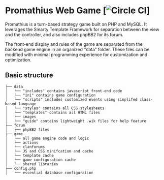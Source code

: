 Promathius Web Game [![Circle CI](https://circleci.com/gh/Shopify/Timber.svg?style=svg)]
=====================

Promathius is a turn-based strategy game built on PHP and MySQL. It leverages the Smarty Template Framework for separation between the view and the controller, and also includes phpBB2 for its forum.

The front-end display and rules of the game are separated from the backend game engine in an organized "data" folder. These files can be modified with minimal programming experience for customization and optimization. 

Basic structure
---------------
```
├── data
│   └── "includes" contains javascript front-end code
│   └── "ini" contains game configuration
│   └── "scripts" includes customized events using simplifed class-based language
│   └── "styles" contains all CSS stylesheets
│   └── "templates" contains all HTML files
│   └── images
│   └── "guide" contains lightweight .wik files for help feature
├── forum
│   ├── phpBB2 files
├── game
│   └── all game engine code and logic
│   └── actions
│   └── clanforums
│   └── JS and CSS minifcation and cache
│   └── template cache
│   └── game configuration cache
│   └── shared libraries
├── config.php
│   └── essential database configuration
```
